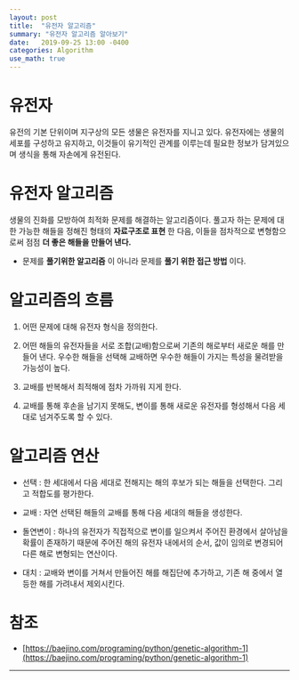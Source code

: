 ```yaml
---
layout: post
title:  "유전자 알고리즘"
summary: "유전자 알고리즘 알아보기"
date:   2019-09-25 13:00 -0400
categories: Algorithm
use_math: true
---
```


# 유전자
유전의 기본 단위이며 지구상의 모든 생물은 유전자를 지니고 있다. 유전자에는 생물의 세포를 구성하고 유지하고, 이것들이 유기적인 관계를 이루는데 필요한 정보가 담겨있으며 생식을 통해 자손에게 유전된다.


# 유전자 알고리즘
생물의 진화를 모방하여 최적화 문제를 해결하는 알고리즘이다. 풀고자 하는 문제에 대한 가능한 해들을 정해진 형태의 **자료구조로 표현** 한 다음, 이들을 점차적으로 변형함으로써 점점 **더 좋은 해들을 만들어 낸다.**

- 문제를 **풀기위한 알고리즘** 이 아니라 문제를 **풀기 위한 접근 방법** 이다.

# 알고리즘의 흐름
1. 어떤 문제에 대해 유전자 형식을 정의한다.

2. 어떤 해들의 유전자들을 서로 조합(교배)함으로써 기존의 해로부터 새로운 해를 만들어 낸다. 우수한 해들을 선택해 교배하면 우수한 해들이 가지는 특성을 물려받을 가능성이 높다.

3. 교배를 반복해서 최적해에 점차 가까워 지게 한다.

4. 교배를 통해 후손을 남기지 못해도, 변이를 통해 새로운 유전자를 형성해서 다음 세대로 넘겨주도록 할 수 있다.

# 알고리즘 연산
- 선택 : 한 세대에서 다음 세대로 전해지는 해의 후보가 되는 해들을 선택한다. 그리고 적합도를 평가한다.

- 교배 : 자연 선택된 해들의 교배를 통해 다음 세대의 해들을 생성한다.

- 돌연변이 : 하나의 유전자가 직접적으로 변이를 일으켜서 주어진 환경에서 살아남을 확률이 존재하기 때문에 주어진 해의 유전자 내에서의 순서, 값이 임의로 변경되어 다른 해로 변형되는 연산이다.

- 대치 : 교배와 변이를 거쳐서 만들어진 해를 해집단에 추가하고, 기존 해 중에서 열등한 해를 가려내서 제외시킨다.

# 참조
- [https://baejino.com/programing/python/genetic-algorithm-1](https://baejino.com/programing/python/genetic-algorithm-1)

---
